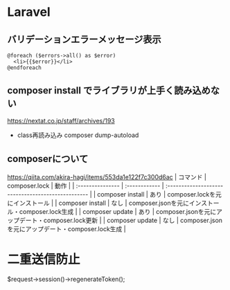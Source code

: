 # Laravel

## バリデーションエラーメッセージ表示
```
@foreach ($errors->all() as $error)
  <li>{{$error}}</li>
@endforeach
```

## composer install でライブラリが上手く読み込めない
https://nextat.co.jp/staff/archives/193
- class再読み込み
composer dump-autoload

## composerについて
https://qiita.com/akira-hagi/items/553da1e122f7c300d6ac
| コマンド         | composer.lock | 動作                                               |
| :--------------- | :------------ | :------------------------------------------------- |
| composer install | あり          | composer.lockを元にインストール                    |
| composer install | なし          | composer.jsonを元にインストール・composer.lock生成 |
| composer update  | あり          | composer.jsonを元にアップデート・composer.lock更新 |
| composer update  | なし          | composer.jsonを元にアップデート・composer.lock生成 |

# 二重送信防止
$request->session()->regenerateToken();
